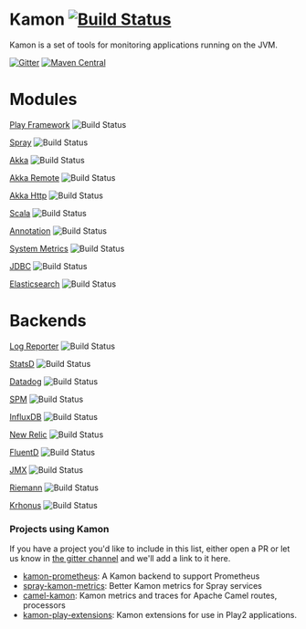 Kamon     [![Build Status](https://travis-ci.org/kamon-io/Kamon.svg?branch=master)](https://travis-ci.org/kamon-io/Kamon)
=========  

Kamon is a set of tools for monitoring applications running on the JVM.

[![Gitter](https://badges.gitter.im/Join%20Chat.svg)](https://gitter.im/kamon-io/Kamon?utm_source=badge&utm_medium=badge&utm_campaign=pr-badge&utm_content=badge)
[![Maven Central](https://maven-badges.herokuapp.com/maven-central/io.kamon/kamon-core_2.11/badge.svg)](https://maven-badges.herokuapp.com/maven-central/io.kamon/kamon-core_2.11)


Modules
============

[Play Framework] ![Build Status](https://travis-ci.org/kamon-io/kamon-play.svg?branch=master)

[Spray]  ![Build Status](https://travis-ci.org/kamon-io/kamon-spray.svg?branch=master)

[Akka]  ![Build Status](https://travis-ci.org/kamon-io/kamon-akka.svg?branch=master)

[Akka Remote]  ![Build Status](https://travis-ci.org/kamon-io/kamon-akka-remote.svg?branch=master)

[Akka Http]  ![Build Status](https://travis-ci.org/kamon-io/kamon-akka-http.svg?branch=master)

[Scala]  ![Build Status](https://travis-ci.org/kamon-io/kamon-scala.svg?branch=master)

[Annotation]  ![Build Status](https://travis-ci.org/kamon-io/kamon-annotation.svg?branch=master)

[System Metrics]  ![Build Status](https://travis-ci.org/kamon-io/kamon-system-metrics.svg?branch=master)

[JDBC]  ![Build Status](https://travis-ci.org/kamon-io/kamon-jdbc.svg?branch=master)

[Elasticsearch]  ![Build Status](https://travis-ci.org/kamon-io/kamon-elasticsearch.svg?branch=master)

Backends
========

[Log Reporter]  ![Build Status](https://travis-ci.org/kamon-io/kamon-log-reporter.svg?branch=master)

[StatsD]  ![Build Status](https://travis-ci.org/kamon-io/kamon-statsd.svg?branch=master)

[Datadog]  ![Build Status](https://travis-ci.org/kamon-io/kamon-datadog.svg?branch=master)

[SPM] ![Build Status](https://travis-ci.org/kamon-io/kamon-spm.svg?branch=master)

[InfluxDB]  ![Build Status](https://travis-ci.org/kamon-io/kamon-influxdb.svg?branch=master)

[New Relic]  ![Build Status](https://travis-ci.org/kamon-io/kamon-newrelic.svg?branch=master)

[FluentD]  ![Build Status](https://travis-ci.org/kamon-io/kamon-fluentd.svg?branch=master)

[JMX]  ![Build Status](https://travis-ci.org/kamon-io/kamon-jmx.svg?branch=master)

[Riemann]  ![Build Status](https://travis-ci.org/kamon-io/kamon-riemann.svg?branch=master)

[Krhonus]  ![Build Status](https://travis-ci.org/kamon-io/kamon-khronus.svg?branch=master)


### Projects using Kamon ###

If you have a project you'd like to include in this list, either open a PR or let us know in [the gitter channel](https://gitter.im/kamon-io/Kamon) and we'll add a link to it here.

* [kamon-prometheus](https://github.com/MonsantoCo/kamon-prometheus): A Kamon backend to support Prometheus
* [spray-kamon-metrics](https://github.com/MonsantoCo/spray-kamon-metrics): Better Kamon metrics for Spray services
* [camel-kamon](https://github.com/osinka/camel-kamon): Kamon metrics and traces for Apache Camel routes, processors
* [kamon-play-extensions](https://github.com/agiledigital/kamon-play-extensions): Kamon extensions for use in Play2 applications.




[Play Framework]: https://github.com/kamon-io/kamon-play
[Spray]: https://github.com/kamon-io/kamon-spray
[Akka]:https://github.com/kamon-io/kamon-akka                                          
[Akka Remote]: https://github.com/kamon-io/kamon-akka-remote
[Akka Http]: https://github.com/kamon-io/kamon-akka-http
[Scala]: https://github.com/kamon-io/kamon-scala 
[Annotation]: https://github.com/kamon-io/kamon-annotation 
[System Metrics]: https://github.com/kamon-io/kamon-system-metrics
[JDBC]: https://github.com/kamon-io/kamon-jdbc
[Elasticsearch]: https://github.com/kamon-io/kamon-elasticsearch

[Log Reporter]: https://github.com/kamon-io/kamon-log-reporter
[SPM]: https://github.com/kamon-io/kamon-spm
[Datadog]: https://github.com/kamon-io/kamon-datadog
[FluentD]: https://github.com/kamon-io/kamon-fluentd
[JMX]: https://github.com/kamon-io/kamon-jmx
[StatsD]: https://github.com/kamon-io/kamon-statsd
[Riemann]: https://github.com/kamon-io/kamon-riemann 
[Krhonus]: https://github.com/kamon-io/kamon-khronus 
[New Relic]: https://github.com/kamon-io/kamon-newrelic
[InfluxDB]: https://github.com/kamon-io/kamon-influxdb


